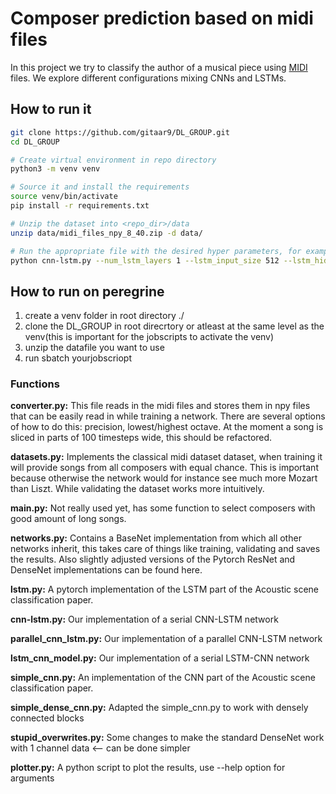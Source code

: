 # Composer prediction based on midi files

In this project we try to classify the author of a musical piece using [MIDI](https://en.wikipedia.org/wiki/MIDI) files.
We explore different configurations mixing CNNs and LSTMs.

## How to run it

```bash
git clone https://github.com/gitaar9/DL_GROUP.git
cd DL_GROUP

# Create virtual environment in repo directory
python3 -m venv venv

# Source it and install the requirements
source venv/bin/activate
pip install -r requirements.txt

# Unzip the dataset into <repo_dir>/data
unzip data/midi_files_npy_8_40.zip -d data/

# Run the appropriate file with the desired hyper parameters, for example:
python cnn-lstm.py --num_lstm_layers 1 --lstm_input_size 512 --lstm_hidden_size 1024 --chunk_size 160 --chunk_stride 80
```

## How to run on peregrine
1. create a venv folder in root directory ./
2. clone the DL_GROUP in root direcrtory or atleast at the same level as the venv(this is important for the jobscripts to activate the venv)
3. unzip the datafile you want to use
4. run sbatch yourjobscriopt

### Functions

**converter.py:**
This file reads in the midi files and stores them in npy files that can be easily read in while training a network.
There are several options of how to do this: precision, lowest/highest octave.
At the moment a song is sliced in parts of 100 timesteps wide, this should be refactored.

**datasets.py:**
Implements the classical midi dataset dataset, when training it will provide songs from all composers with equal chance.
This is important because otherwise the network would for instance see much more Mozart than Liszt.
While validating the dataset works more intuitively.

**main.py:**
Not really used yet, has some function to select composers with good amount of long songs.

**networks.py:**
Contains a BaseNet implementation from which all other networks inherit, this takes care of things like training,
validating and saves the results.
Also slightly adjusted versions of the Pytorch ResNet and DenseNet implementations can be found here.

**lstm.py:**
A pytorch implementation of the LSTM part of the Acoustic scene classification paper.

**cnn-lstm.py:**
Our implementation of a serial CNN-LSTM network

**parallel_cnn_lstm.py:**
Our implementation of a parallel CNN-LSTM network

**lstm_cnn_model.py:**
Our implementation of a serial LSTM-CNN network

**simple_cnn.py:**
An implementation of the CNN part of the Acoustic scene classification paper.

**simple_dense_cnn.py:**
Adapted the simple_cnn.py to work with densely connected blocks

**stupid_overwrites.py:**
Some changes to make the standard DenseNet work with 1 channel data <-- can be done simpler

**plotter.py:**
A python script to plot the results, use --help option for arguments



